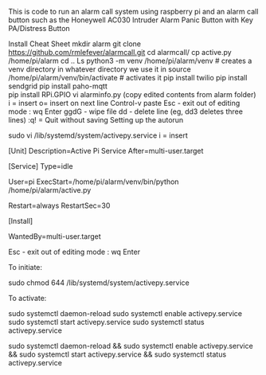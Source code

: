This is code to run an alarm call system using raspberry pi and an alarm call button such as the Honeywell AC030 Intruder Alarm Panic Button with Key PA/Distress Button

Install Cheat Sheet
mkdir alarm
 git clone https://github.com/rmlefever/alarmcall.git
 cd alarmcall/
 cp active.py /home/pi/alarm
cd ..
Ls
python3 -m venv /home/pi/alarm/venv # creates a venv directory in whatever directory we use it in 
source /home/pi/alarm/venv/bin/activate # activates it
pip install twilio 
pip install sendgrid 
pip install paho-mqtt  
pip install RPi.GPIO
 vi alarminfo.py (copy edited contents from alarm folder)
i = insert
o= insert on next line
Control-v paste
Esc - exit out of editing mode
: wq Enter
ggdG - wipe file
dd - delete line (eg, dd3 deletes three lines)
:q! = Quit without saving
Setting up the autorun

sudo vi /lib/systemd/system/activepy.service
i = insert

[Unit]
Description=Active Pi Service
After=multi-user.target

[Service]
Type=idle

User=pi
ExecStart=/home/pi/alarm/venv/bin/python /home/pi/alarm/active.py 



Restart=always
RestartSec=30

[Install]

WantedBy=multi-user.target

Esc - exit out of editing mode
: wq Enter

To initiate:


sudo chmod 644 /lib/systemd/system/activepy.service

To activate:


sudo systemctl daemon-reload
sudo systemctl enable activepy.service
sudo systemctl start activepy.service
sudo systemctl status activepy.service

sudo systemctl daemon-reload && sudo systemctl enable activepy.service && sudo systemctl start activepy.service && sudo systemctl status activepy.service

